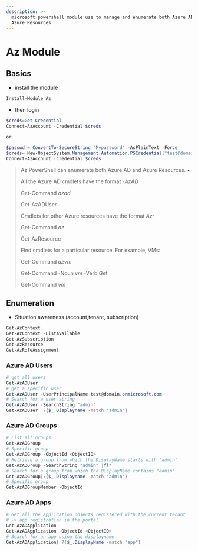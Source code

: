 ```yaml
---
description: >-
  microsoft powershell module use to manage and enumerate both Azure AD and
  Azure Resources
---
```


# Az Module

## Basics

* install the module

```powershell
Install-Module Az
```

* then login

```powershell
$creds=Get-Credential
Connect-AzAccount -Credential $creds

or 

$passwd = ConvertTo-SecureString "Mypassword" -AsPlainText -Force
$creds= New-ObjectSystem.Management.Automation.PSCredential("test@domain.onmicrosoft.com",$passwd)
Connect-AzAccount -Credential $creds 
```



> Az PowerShell can enumerate both Azure AD and Azure Resources. •
>
> All the Azure AD cmdlets have the format _-AzAD_
>
> Get-Command _azad_
>
> Get-AzADUser
>
> Cmdlets for other Azure resources have the format _Az:_
>
> Get-Command _az_
>
> Get-AzResource
>
> Find cmdlets for a particular resource. For example, VMs:
>
> Get-Command _azvm_
>
> Get-Command -Noun _vm_ -Verb Get
>
> Get-Command _vm_

## Enumeration

* Situation awareness (account,tenant, subscription)

```powershell
Get-AzContext
Get-AzContext -ListAvailable
Get-AzSubscription
Get-AzResource
Get-AzRoleAssignment
```

### Azure AD Users

```powershell
# get all users
Get-AzADUser 
# get a specific user
Get-AzADUser -UserPrincipalName test@domain.onmicrosoft.com 
# Search for a user string
Get-AzADUser -SearchString "admin"
Get-AzADUser| ?{$_.Displayname -match "admin"}
```

### Azure AD Groups

```powershell
# List all groups
Get-AzADGroup
# Specific group
Get-AzADGroup -ObjectId <ObjectID>
# Retrieve a group from which the DisplayName starts with "admin"
Get-AzADGroup -SearchString "admin" |fl*
# Search for a group from which the DisplayName contains "admin"
Get-AzADGroup|?{$_.Displayname -match "admin"}
# Specific group
Get-AzADGroupMember -ObjectId
```

### Azure AD Apps

```powershell
# Get all the application objects registered with the current tenant
# -> app registration in the portal
Get-AzADApplication
Get-AzADApplication -ObjectId <ObjectID>
# Search for an app using the displayname
Get-AzADApplication| ?{$_.DisplayName -match "app"} 
```
